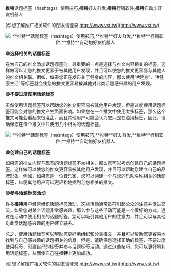 **推特**话题标签（hashtags）使用技巧,**推特**好友群发,**推特**行销软件,**推特**自动加好友机器人

[😍想了解推广相关软件的朋友请登录 http://www.vst.tw](http://www.vst.tw)

 <center><img src="https://vst.tw/MP4/tuiguang/png/4.png" alt="**推特**话题标签（hashtags）使用技巧,**推特**好友群发,**推特**行销软件,**推特**自动加好友机器人"></center>

**😄选择相关的话题标签**

在为自己的推文添加话题标签时，最重要的一点是选择与推文内容相关的标签。这样做可以让您的推文更易于被其他用户发现，并且可以使您的推文更容易与其他人的推文相关联。例如，如果您正在发布关于健身的内容，那么使用“#健身”、“#健康生活”等标签就会使您的推文更容易被其他对此类话题感兴趣的用户发现。

**😄不要过度使用话题标签**

虽然使用话题标签可以帮助您的推文更容易被其他用户发现，但是过度使用话题标签可能会对您的推文产生负面影响。如果您在一个推文中使用太多标签，那么这个推文可能会看起来很混乱，而且其他用户可能会认为您只是在滥用标签。因此，请确保您在每个推文中只使用几个相关的话题标签。

 <center><img src="https://vst.tw/MP4/tuiguang/png/0.png" alt="**推特**话题标签（hashtags）使用技巧,**推特**好友群发,**推特**行销软件,**推特**自动加好友机器人"></center>

**😄创建自己的话题标签**

如果您的推文内容与现有的话题标签不太相关，那么您可以考虑创建自己的话题标签。这样做可以使您的推文更容易被其他用户发现，并且可以帮助您建立自己的品牌形象。例如，如果您是一位音乐家，您可以创建一个与您的乐队名称相关的话题标签，以便其他用户可以更轻松地找到与您相关的推文。

**😄参与话题标签活动**

许多**推特**用户经常组织话题标签活动，这些活动通常旨在引起公众的注意并促进交流。如果您对某个话题非常感兴趣，那么参与这些活动可能是一个很好的方式。通过在活动中使用相关的话题标签，您可以吸引其他用户的注意力，并且可以与其他对此类话题感兴趣的用户建立联系。

总之，使用话题标签可以帮助您更好地组织和分类推文，并且可以帮助您更容易地找到与自己感兴趣的话题相关的信息。但是，请确保您选择正确的标签、不要过度使用标签、创建自己的标签并参与话题标签活动。通过这些技巧，您可以更好地利用话题标签，从而使自己在**推特**上更加成功。

[😍想了解推广相关软件的朋友请登录 http://www.vst.tw](http://www.vst.tw)



